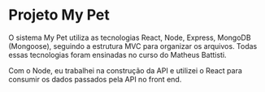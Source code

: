 # Projeto My Pet

O sistema My Pet utiliza as tecnologias React, Node, Express, MongoDB (Mongoose),
seguindo a estrutura MVC para organizar os arquivos. Todas essas tecnologias foram
ensinadas no curso do Matheus Battisti.

Com o Node, eu trabalhei na construção da API e utilizei o React para consumir os
dados passados pela API no front end.




